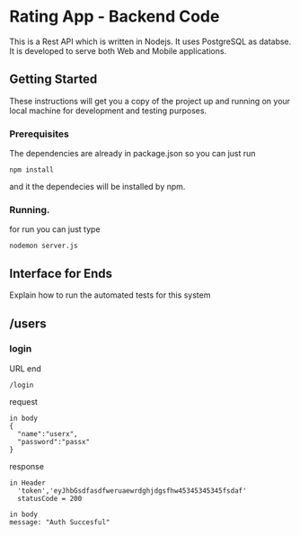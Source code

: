 # Rating App - Backend Code

This is a Rest API which is written in Nodejs. It uses PostgreSQL as databse. It is developed to serve both Web and Mobile applications.

## Getting Started

These instructions will get you a copy of the project up and running on your local machine for development and testing purposes. 

### Prerequisites

The dependencies are already in package.json so you can just run

```
npm install
```

and it the dependecies will be installed by npm.
### Running.

for run you can just type
```
nodemon server.js
```


## Interface for Ends

Explain how to run the automated tests for this system
## /users
### login
URL end
```
/login
```
request
```
in body
{
  "name":"userx",
  "password":"passx"
}
```
response 
```
in Header
  'token','eyJhbGsdfasdfweruaewrdghjdgsfhw45345345345fsdaf'
  statusCode = 200
```
```
in body
message: "Auth Succesful"
```




















